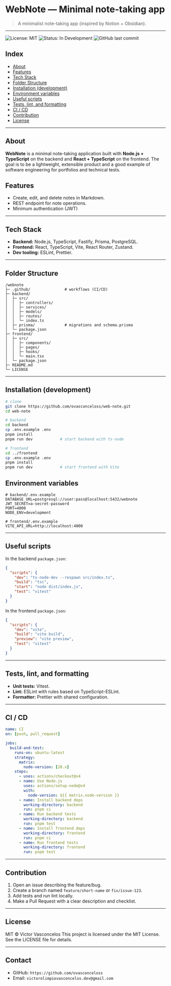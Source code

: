# WebNote — Minimal note-taking app

> A minimalist note-taking app (inspired by Notion + Obsidian).

---

![License: MIT](https://img.shields.io/badge/license-MIT-blue)
![Status: In Development](https://img.shields.io/badge/Status-In_Development-red)
![GitHub last commit](https://img.shields.io/github/last-commit/ovasconceloss/web-note)

## Index

* [About](#about)
* [Features](#Features)
* [Tech Stack](#tech-stack)
* [Folder Structure](#folder-structure)
* [Installation (development)](#installation-development)
* [Environment variables](#environment-variables)
* [Useful scripts](#useful-scripts)
* [Tests, lint, and formatting](#tests-lint-and-formatting)
* [CI / CD](#ci--cd)
* [Contribution](#contribution)
* [License](#license)

---

## About

**WebNote** is a minimal note-taking application built with **Node.js + TypeScript** on the backend and **React + TypeScript** on the frontend. The goal is to be a lightweight, extensible product and a good example of software engineering for portfolios and technical tests.

## Features

* Create, edit, and delete notes in Markdown.
* REST endpoint for note operations.
* Minimum authentication (JWT)

---

## Tech Stack

* **Backend:** Node.js, TypeScript, Fastify, Prisma, PostgreSQL.
* **Frontend:** React, TypeScript, Vite, React Router, Zustand.
* **Dev tooling:** ESLint, Prettier.

---

## Folder Structure

```
/webnote
├─ .github/               # workflows (CI/CD)
├─ backend/
│  ├─ src/
│  │  ├─ controllers/
│  │  ├─ services/
│  │  ├─ models/
│  │  ├─ routes/
│  │  └─ index.ts
│  ├─ prisma/             # migrations and schema.prisma
│  └─ package.json
├─ frontend/
│  ├─ src/
│  │  ├─ components/
│  │  ├─ pages/
│  │  ├─ hooks/
│  │  └─ main.tsx
│  └─ package.json
├─ README.md
└─ LICENSE
```

---

## Installation (development)

```bash
# clone
git clone https://github.com/ovasconceloss/web-note.git
cd web-note

# backend
cd backend
cp .env.example .env
pnpm install
pnpm run dev            # start backend with ts-node

# frontend
cd ../frontend
cp .env.example .env
pnpm install
pnpm run dev            # start frontend with Vite
```

## Environment variables

```
# backend/.env.example
DATABASE_URL=postgresql://user:pass@localhost:5432/webnote
JWT_SECRET=a-secret-password
PORT=4000
NODE_ENV=development
```

```
# frontend/.env.example
VITE_API_URL=http://localhost:4000
```

---

## Useful scripts

In the backend `package.json`:

```json
{
  "scripts": {
    "dev": "ts-node-dev --respawn src/index.ts",
    "build": "tsc",
    "start": "node dist/index.js",
    "test": "vitest"
  }
}
```

In the frontend `package.json`:

```json
{
  "scripts": {
    "dev": "vite",
    "build": "vite build",
    "preview": "vite preview",
    "test": "vitest"
  }
}
```

---

## Tests, lint, and formatting

* **Unit tests:** Vitest.
* **Lint:** ESLint with rules based on TypeScript-ESLint.
* **Formatter:** Prettier with shared configuration.

---

## CI / CD

```yaml
name: CI
on: [push, pull_request]

jobs:
  build-and-test:
    runs-on: ubuntu-latest
    strategy:
      matrix:
        node-version: [20.x]
    steps:
      - uses: actions/checkout@v4
      - name: Use Node.js
        uses: actions/setup-node@v4
        with:
          node-version: ${{ matrix.node-version }}
      - name: Install backend deps
        working-directory: backend
        run: pnpm ci
      - name: Run backend tests
        working-directory: backend
        run: pnpm test
      - name: Install frontend deps
        working-directory: frontend
        run: pnpm ci
      - name: Run frontend tests
        working-directory: frontend
        run: pnpm test
```

---

## Contribution

1. Open an issue describing the feature/bug.
2. Create a branch named `feature/short-name` or `fix/issue-123`.
3. Add tests and run lint locally.
4. Make a Pull Request with a clear description and checklist.

---

## License

MIT © Victor Vasconcelos
This project is licensed under the MIT License. See the LICENSE file for details.

---

## Contact

* GitHub: `https://github.com/ovasconceloss`
* Email: `victorolimpiovasconcelos.dev@gmail.com`